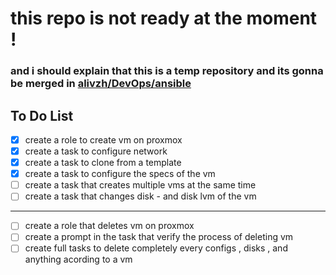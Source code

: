 # this repo is not ready at the moment !
### and i should explain that this is a temp repository and its gonna be merged in [alivzh/DevOps/ansible](https://github.com/alivzh/DevOps)
## To Do List
  - [x] create a role to create vm on proxmox
  - [x] create a task to configure network 
  - [x] create a task to clone from a template
  - [x] create a task to configure the specs of the vm
  - [ ] create a task that creates multiple vms at the same time
  - [ ] create a task that changes disk - and disk lvm of the vm
----------------------------------------------------------------
  - [ ] create a role that deletes vm on proxmox
  - [ ] create a prompt in the task that verify the process of deleting vm
  - [ ] create full tasks to delete completely every configs , disks , and anything acording to a vm
